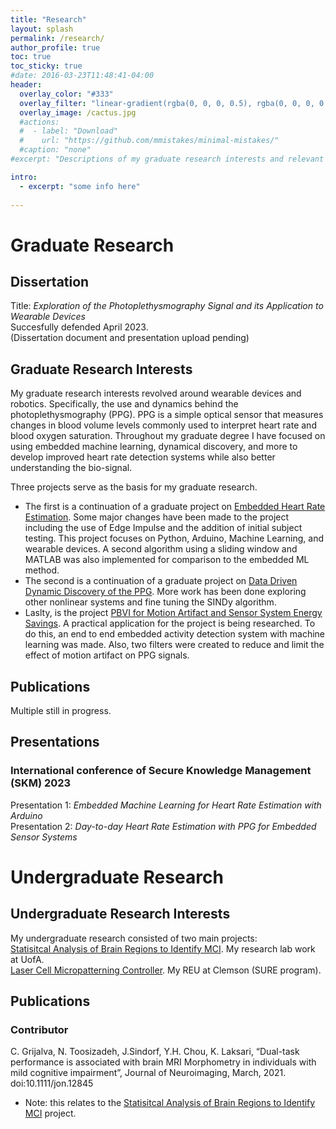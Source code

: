 ```yaml
---
title: "Research"
layout: splash
permalink: /research/
author_profile: true
toc: true
toc_sticky: true
#date: 2016-03-23T11:48:41-04:00
header:
  overlay_color: "#333"
  overlay_filter: "linear-gradient(rgba(0, 0, 0, 0.5), rgba(0, 0, 0, 0.5))"
  overlay_image: /cactus.jpg
  #actions:
  #  - label: "Download"
  #    url: "https://github.com/mmistakes/minimal-mistakes/"
  #caption: "none"
#excerpt: "Descriptions of my graduate research interests and relevant material."

intro: 
  - excerpt: "some info here"   
   
---
```

# Graduate Research
## Dissertation
Title: *Exploration of the Photoplethysmography Signal and its Application to Wearable Devices* <br>
Succesfully defended April 2023.<br>
(Dissertation document and presentation upload pending)

## Graduate Research Interests
My graduate research interests revolved around wearable devices and robotics. Specifically, the use and dynamics behind the photoplethysmography (PPG). PPG is a simple optical sensor that measures changes in blood volume levels commonly used to interpret heart rate and blood oxygen saturation. Throughout my graduate degree I have focused on using embedded machine learning, dynamical discovery, and more to develop improved heart rate detection systems while also better understanding the bio-signal. <br> 

Three projects serve as the basis for my graduate research. <br>
- The first is a continuation of a graduate project on [Embedded Heart Rate Estimation](/bmi598_page/). Some major changes have been made to the project including the use of Edge Impulse and the addition of initial subject testing. This project focuses on Python, Arduino, Machine Learning, and wearable devices. A second algorithm using a sliding window and MATLAB was also implemented for comparison to the embedded ML method. 
- The second is a continuation of a graduate project on [Data Driven Dynamic Discovery of the PPG](/egr608_page/). More work has been done exploring other nonlinear systems and fine tuning the SINDy algorithm. 
- Laslty, is the project [PBVI for Motion Artifact and Sensor System Energy Savings](/eee598lb_page/). A practical application for the project is being researched. To do this, an end to end embedded activity detection system with machine learning was made. Also, two filters were created to reduce and limit the effect of motion artifact on PPG signals. 

## Publications
Multiple still in progress. 
## Presentations
### International conference of Secure Knowledge Management (SKM) 2023<br>
Presentation 1: *Embedded Machine Learning for Heart Rate Estimation with Arduino* <br>
Presentation 2: *Day-to-day Heart Rate Estimation with PPG for Embedded Sensor Systems* 

# Undergraduate Research
## Undergraduate Research Interests
My undergraduate research consisted of two main projects:<br> 
[Statisitcal Analysis of Brain Regions to Identify MCI](/undergradlab/). My research lab work at UofA. <br>
[Laser Cell Micropatterning Controller](/sure_page/). My REU at Clemson (SURE program). <br>

## Publications
### Contributor<br>
C. Grijalva, N. Toosizadeh, J.Sindorf, Y.H. Chou, K. Laksari, “Dual-task performance is associated with brain
MRI Morphometry in individuals with mild cognitive impairment”, Journal of Neuroimaging, March, 2021.
doi:10.1111/jon.12845 <br> 
- Note: this relates to the [Statisitcal Analysis of Brain Regions to Identify MCI](/undergradlab/) project. 

